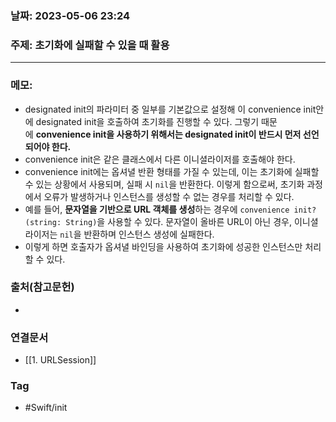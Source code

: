 ### 날짜: 2023-05-06 23:24

### 주제: 초기화에 실패할 수 있을 때 활용
---
### 메모: 
- designated init의 파라미터 중 일부를 기본값으로 설정해 이 convenience init안에 designated init을 호출하여 초기화를 진행할 수 있다. 그렇기 때문에 **convenience init을 사용하기 위해서는 designated init이 반드시 먼저 선언되어야 한다.**
- convenience init은 같은 클래스에서 다른 이니셜라이저를 호출해야 한다. 
- convenience init에는 옵셔녈 반환 형태를 가질 수 있는데, 이는 초기화에 실패할 수 있는 상황에서 사용되며, 실패 시 `nil`을 반환한다. 이렇게 함으로써, 초기화 과정에서 오류가 발생하거나 인스턴스를 생성할 수 없는 경우를 처리할 수 있다. 
- 예를 들어, **문자열을 기반으로 URL 객체를 생성**하는 경우에 `convenience init?(string: String)`을 사용할 수 있다. 문자열이 올바른 URL이 아닌 경우, 이니셜라이저는 `nil`을 반환하며 인스턴스 생성에 실패한다. 
- 이렇게 하면 호출자가 옵셔녈 바인딩을 사용하여 초기화에 성공한 인스턴스만 처리할 수 있다.

### 출처(참고문헌) 
- 

### 연결문서 
- [[1. URLSession]]

### Tag
- #Swift/init